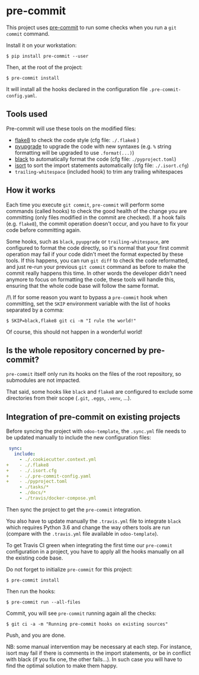 <!--
This file has been generated with 'invoke project.sync'.
Do not modify. Any manual change will be lost.
Please propose your modification on
https://github.com/camptocamp/odoo-template instead.
-->
# pre-commit

This project uses [pre-commit](https://pre-commit.com) to run some checks when
you run a `git commit` command.

Install it on your workstation:

    $ pip install pre-commit --user

Then, at the root of the project:

    $ pre-commit install

It will install all the hooks declared in the configuration file
`.pre-commit-config.yaml`.

## Tools used

Pre-commit will use these tools on the modified files:

* [flake8](http://flake8.pycqa.org) to check the code style (cfg file: `./.flake8` )
* [pyupgrade](https://github.com/asottile/pyupgrade) to upgrade the code with
  new syntaxes (e.g. `%` string formatting will be upgraded to use `.format(...)`)
* [black](https://black.readthedocs.io) to automatically format the code (cfg file: `./pyproject.toml`)
* [isort](https://isort.readthedocs.io) to sort the import statements automatically (cfg file: `./.isort.cfg`)
* `trailing-whitespace` (included hook) to trim any trailing whitespaces

## How it works

Each time you execute `git commit`, `pre-commit` will perform some commands
(called hooks) to check the good health of the change you are committing (only
files modified in the commit are checked).
If a hook fails (e.g. `flake8`), the commit operation doesn't occur, and you
have to fix your code before committing again.

Some hooks, such as `black`, `pyupgrade` or `trailing-whitespace`, are
configured to format the code directly, so it's normal that your first commit
operation may fail if your code didn't meet the format expected by these tools.
If this happens, you can run `git diff` to check the code reformatted, and just
re-run your previous `git commit` command as before to make the commit really
happens this time.
In other words the developer didn't need anymore to focus on formatting the
code, these tools will handle this, ensuring that the whole code base will
follow the same format.

/!\ If for some reason you want to bypass a `pre-commit` hook when committing,
set the `SKIP` environment variable with the list of hooks separated by a
comma:

    $ SKIP=black,flake8 git ci -m "I rule the world!"

Of course, this should not happen in a wonderful world!

## Is the whole repository concerned by pre-commit?

`pre-commit` itself only run its hooks on the files of the root repository, so
submodules are not impacted.

That said, some hooks like `black` and `flake8` are configured to exclude
some directories from their scope (`.git`, `.eggs`, `.venv`, ...).

## Integration of pre-commit on existing projects

Before syncing the project with `odoo-template`, the `.sync.yml` file needs to
be updated manually to include the new configuration files:

```yaml
 sync:
   include:
     - ./.cookiecutter.context.yml
+    - ./.flake8
+    - ./.isort.cfg
+    - ./.pre-commit-config.yaml
+    - ./pyproject.toml
     - ./tasks/*
     - ./docs/*
     - ./travis/docker-compose.yml
```

Then sync the project to get the `pre-commit` integration.

You also have to update manually the `.travis.yml` file to integrate
`black` which requires Python 3.6 and change the way others tools are run
(compare with the `.travis.yml` file available in `odoo-template`).

To get Travis CI green when integrating the first time our `pre-commit`
configuration in a project, you have to apply all the hooks manually on all the
existing code base.

Do not forget to initialize `pre-commit` for this project:

    $ pre-commit install

Then run the hooks:

    $ pre-commit run --all-files

Commit, you will see `pre-commit` running again all the checks:

    $ git ci -a -m "Running pre-commit hooks on existing sources"

Push, and you are done.

NB: some manual intervention may be necessary at each step. For instance, isort
may fail if there is comments in the import statements, or be in conflict
with black (if you fix one, the other fails...). In such case you will have to
find the optimal solution to make them happy.
